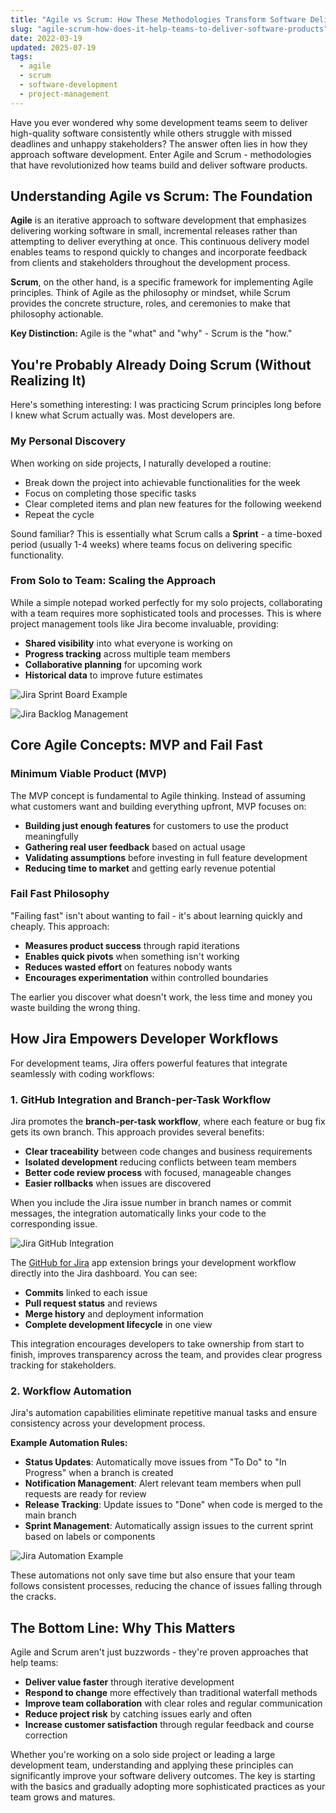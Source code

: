 ```yaml
---
title: "Agile vs Scrum: How These Methodologies Transform Software Delivery"
slug: "agile-scrum-how-does-it-help-teams-to-deliver-software-products"
date: 2022-03-19
updated: 2025-07-19
tags:
  - agile
  - scrum
  - software-development
  - project-management
---
```


Have you ever wondered why some development teams seem to deliver high-quality software consistently while others struggle with missed deadlines and unhappy stakeholders? The answer often lies in how they approach software development. Enter Agile and Scrum - methodologies that have revolutionized how teams build and deliver software products.

## Understanding Agile vs Scrum: The Foundation

**Agile** is an iterative approach to software development that emphasizes delivering working software in small, incremental releases rather than attempting to deliver everything at once. This continuous delivery model enables teams to respond quickly to changes and incorporate feedback from clients and stakeholders throughout the development process.

**Scrum**, on the other hand, is a specific framework for implementing Agile principles. Think of Agile as the philosophy or mindset, while Scrum provides the concrete structure, roles, and ceremonies to make that philosophy actionable.

**Key Distinction:** Agile is the "what" and "why" - Scrum is the "how."

## You're Probably Already Doing Scrum (Without Realizing It)

Here's something interesting: I was practicing Scrum principles long before I knew what Scrum actually was. Most developers are.

### My Personal Discovery

When working on side projects, I naturally developed a routine:
- Break down the project into achievable functionalities for the week
- Focus on completing those specific tasks
- Clear completed items and plan new features for the following weekend
- Repeat the cycle

Sound familiar? This is essentially what Scrum calls a **Sprint** - a time-boxed period (usually 1-4 weeks) where teams focus on delivering specific functionality.

### From Solo to Team: Scaling the Approach

While a simple notepad worked perfectly for my solo projects, collaborating with a team requires more sophisticated tools and processes. This is where project management tools like Jira become invaluable, providing:

- **Shared visibility** into what everyone is working on
- **Progress tracking** across multiple team members
- **Collaborative planning** for upcoming work
- **Historical data** to improve future estimates 

![Jira Sprint Board Example](https://cdn.sanity.io/images/bz8z0oa1/production/9e60e77a74e24cc958e8ac4ffb6b69d9a4ff7f1a-3024x1686.png?w=650)

![Jira Backlog Management](https://cdn.sanity.io/images/bz8z0oa1/production/a05edcb9560d462b7783f8e076271469fc78b2f7-3024x1692.png?w=650)

## Core Agile Concepts: MVP and Fail Fast

### Minimum Viable Product (MVP)

The MVP concept is fundamental to Agile thinking. Instead of assuming what customers want and building everything upfront, MVP focuses on:

- **Building just enough features** for customers to use the product meaningfully
- **Gathering real user feedback** based on actual usage
- **Validating assumptions** before investing in full feature development
- **Reducing time to market** and getting early revenue potential

### Fail Fast Philosophy

"Failing fast" isn't about wanting to fail - it's about learning quickly and cheaply. This approach:

- **Measures product success** through rapid iterations
- **Enables quick pivots** when something isn't working
- **Reduces wasted effort** on features nobody wants
- **Encourages experimentation** within controlled boundaries

The earlier you discover what doesn't work, the less time and money you waste building the wrong thing.

## How Jira Empowers Developer Workflows

For development teams, Jira offers powerful features that integrate seamlessly with coding workflows:

### 1. GitHub Integration and Branch-per-Task Workflow

Jira promotes the **branch-per-task workflow**, where each feature or bug fix gets its own branch. This approach provides several benefits:

- **Clear traceability** between code changes and business requirements
- **Isolated development** reducing conflicts between team members
- **Better code review process** with focused, manageable changes
- **Easier rollbacks** when issues are discovered

When you include the Jira issue number in branch names or commit messages, the integration automatically links your code to the corresponding issue.

![Jira GitHub Integration](https://cdn.sanity.io/images/bz8z0oa1/production/4ab9df13eb2eb30d78aff3e40084e33d0415d536-1456x766.png?w=650)

The [GitHub for Jira](https://marketplace.atlassian.com/apps/1219592/github-for-jira?tab=overview&hosting=cloud) app extension brings your development workflow directly into the Jira dashboard. You can see:

- **Commits** linked to each issue
- **Pull request status** and reviews
- **Merge history** and deployment information
- **Complete development lifecycle** in one view

This integration encourages developers to take ownership from start to finish, improves transparency across the team, and provides clear progress tracking for stakeholders.

### 2. Workflow Automation

Jira's automation capabilities eliminate repetitive manual tasks and ensure consistency across your development process.

**Example Automation Rules:**
- **Status Updates**: Automatically move issues from "To Do" to "In Progress" when a branch is created
- **Notification Management**: Alert relevant team members when pull requests are ready for review
- **Release Tracking**: Update issues to "Done" when code is merged to the main branch
- **Sprint Management**: Automatically assign issues to the current sprint based on labels or components

![Jira Automation Example](https://cdn.sanity.io/images/bz8z0oa1/production/610372998d98a8b09f1045710582c5fe26d9a93e-2860x1492.png?w=650)

These automations not only save time but also ensure that your team follows consistent processes, reducing the chance of issues falling through the cracks.

## The Bottom Line: Why This Matters

Agile and Scrum aren't just buzzwords - they're proven approaches that help teams:

- **Deliver value faster** through iterative development
- **Respond to change** more effectively than traditional waterfall methods
- **Improve team collaboration** with clear roles and regular communication
- **Reduce project risk** by catching issues early and often
- **Increase customer satisfaction** through regular feedback and course correction

Whether you're working on a solo side project or leading a large development team, understanding and applying these principles can significantly improve your software delivery outcomes. The key is starting with the basics and gradually adopting more sophisticated practices as your team grows and matures.